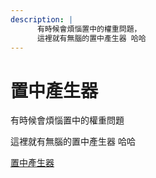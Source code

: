 ```yaml
---
description: |
      有時候會煩惱置中的權重問題，    
      這裡就有無腦的置中產生器 哈哈
---
```

# 置中產生器

有時候會煩惱置中的權重問題

這裡就有無腦的置中產生器  哈哈

[置中產生器](http://howtocenterincss.com/)
